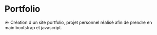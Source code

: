 # Portfolio
☀️ Création d'un site portfolio, projet personnel réalisé afin de prendre en main bootstrap et javascript.
